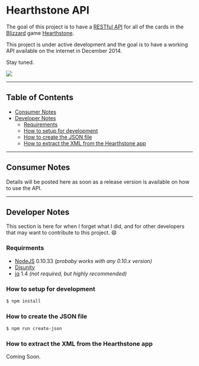 # Hearthstone API
The goal of this project is to have a [RESTful API][restful] for all of the
cards in the [Blizzard][blizzard] game [Hearthstone][hearthstone].

This project is under active development and the goal is to have a working API
available on the internet in December 2014.

Stay tuned.

![](http://us.battle.net/hearthstone/static/images/home/header-bg-small-gvg.jpg)




---




## Table of Contents
- [Consumer Notes][consumer-notes]
- [Developer Notes][developer-notes]
  - [Requirements][requirements]
  - [How to setup for development][howto-setup]
  - [How to create the JSON file][howto-json]
  - [How to extract the XML from the Hearthstone app][howto-xml]




---




## Consumer Notes
Details will be posted here as soon as a release version is available on how to
use the API.




---




## Developer Notes
This section is here for when I forget what I did, and for other developers that
may want to contribute to this project. :smile:


### Requirments
- [NodeJS][node] 0.10.33 _(probaby works with any 0.10.x version)_
- [Disunity][disunity]
- [jq][jq] 1.4 _(not required, but highly recommended)_


### How to setup for development
```bash
$ npm install
```


### How to create the JSON file
```bash
$ npm run create-json
```


### How to extract the XML from the Hearthstone app
Coming Soon.




[blizzard]: http://blizzard.com
[disunity]: https://github.com/ata4/disunity
[hearthstone]: https://battle.net/hearthstone
[jq]: http://stedolan.github.io/jq/
[node]: http://nodejs.org
[restful]: http://en.wikipedia.org/wiki/Representational_state_transfer


[consumer-notes]: https://github.com/jamsyoung/hearthstone-api#consumer-notes
[developer-notes]: https://github.com/jamsyoung/hearthstone-api#developer-notes
[requirements]: https://github.com/jamsyoung/hearthstone-api#requirments
[howto-setup]: https://github.com/jamsyoung/hearthstone-api#how-to-setup-for-development
[howto-json]: https://github.com/jamsyoung/hearthstone-api#how-to-create-the-json-file
[howto-xml]: https://github.com/jamsyoung/hearthstone-api#how-to-extract-the-xml-from-the-hearthstone-app
